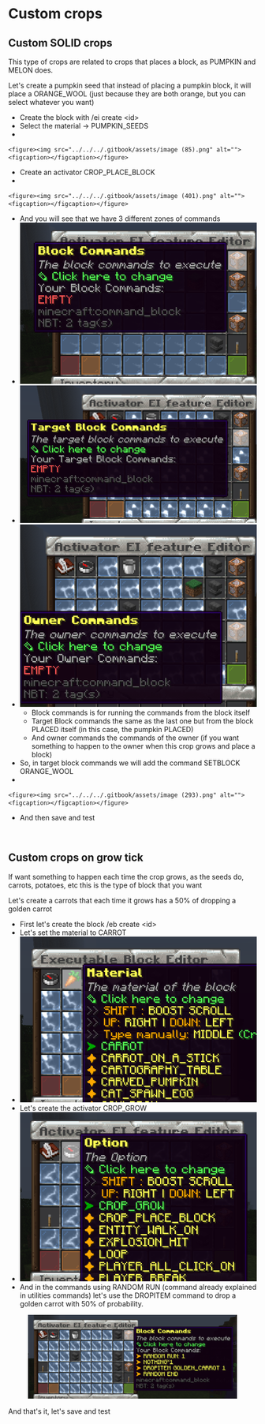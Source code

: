 # Custom crops

## Custom SOLID crops

This type of crops are related to crops that places a block, as PUMPKIN and MELON does.

Let's create a pumpkin seed that instead of placing a pumpkin block, it will place a ORANGE\_WOOL (just because they are both orange, but you can select whatever you want)

* Create the block with /ei create \<id>
* Select the material -> PUMPKIN\_SEEDS
*

    <figure><img src="../../../.gitbook/assets/image (85).png" alt=""><figcaption></figcaption></figure>
* Create an activator CROP\_PLACE\_BLOCK
*

    <figure><img src="../../../.gitbook/assets/image (401).png" alt=""><figcaption></figcaption></figure>
* And you will see that we have 3 different zones of commands
* ![](<../../../.gitbook/assets/image (409).png>)
* ![](<../../../.gitbook/assets/image (78).png>)
* ![](<../../../.gitbook/assets/image (84).png>)
  * Block commands is for running the commands from the block itself
  * Target Block commands the same as the last one but from the block PLACED itself (in this case, the pumpkin PLACED)
  * And owner commands the commands of the owner (if you want something to happen to the owner when this crop grows and place a block)
* So, in target block commands we will add the command SETBLOCK ORANGE\_WOOL
*

    <figure><img src="../../../.gitbook/assets/image (293).png" alt=""><figcaption></figcaption></figure>
* And then save and test

<figure><img src="../../../.gitbook/assets/2022-10-30 00-42-42.gif" alt=""><figcaption></figcaption></figure>

## Custom crops on grow tick

If want something to happen each time the crop grows, as the seeds do, carrots, potatoes, etc this is the type of block that you want

Let's create a carrots that each time it grows has a 50% of dropping a golden carrot

* First let's create the block /eb create \<id>
* Let's set the material to CARROT
* ![](<../../../.gitbook/assets/image (118).png>)
* Let's create the activator CROP\_GROW
* ![](<../../../.gitbook/assets/image (330).png>)
* And in the commands using RANDOM RUN (command already explained in utilities commands) let's use the DROPITEM command to drop a golden carrot with 50% of probability.

<figure><img src="../../../.gitbook/assets/image (141).png" alt=""><figcaption></figcaption></figure>

And that's it, let's save and test

<figure><img src="../../../.gitbook/assets/2022-10-30 00-50-32.gif" alt=""><figcaption></figcaption></figure>
